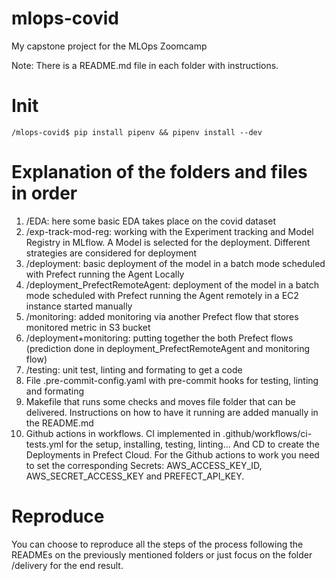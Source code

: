 # mlops-covid
My capstone project for the MLOps Zoomcamp

Note: There is a README.md file in each folder with instructions.


# Init
```
/mlops-covid$ pip install pipenv && pipenv install --dev
```

# Explanation of the folders and files in order
1) /EDA: here some basic EDA takes place on the covid dataset
2) /exp-track-mod-reg: working with the Experiment tracking and Model Registry in MLflow. A Model is selected for the deployment. Different strategies are considered for deployment
3) /deployment: basic deployment of the model in a batch mode scheduled with Prefect running the Agent Locally
4) /deployment_PrefectRemoteAgent: deployment of the model in a batch mode scheduled with Prefect running the Agent remotely in a EC2 instance started manually
5) /monitoring: added monitoring via another Prefect flow that stores monitored metric in S3 bucket
6) /deployment+monitoring: putting together the both Prefect flows (prediction done in deployment_PrefectRemoteAgent and monitoring flow)
7) /testing: unit test, linting and formating to get a code
8) File .pre-commit-config.yaml with pre-commit hooks for testing, linting and formating
9) Makefile that runs some checks and moves file folder that can be delivered. Instructions on how to have it running are added manually in the README.md
10) Github actions in workflows. CI implemented in .github/workflows/ci-tests.yml for the setup, installing, testing, linting... And CD to create the Deployments in Prefect Cloud. For the Github actions to work you need to set the corresponding Secrets: AWS_ACCESS_KEY_ID, AWS_SECRET_ACCESS_KEY and PREFECT_API_KEY.

# Reproduce
You can choose to reproduce all the steps of the process following the READMEs on the previously mentioned folders or just focus on the folder /delivery for the end result.
